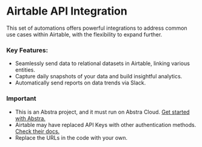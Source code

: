 # Airtable API Integration
This set of automations offers powerful integrations to address common use cases within Airtable, with the flexibility to expand further.

### Key Features:
- Seamlessly send data to relational datasets in Airtable, linking various entities.
- Capture daily snapshots of your data and build insightful analytics.
- Automatically send reports on data trends via Slack.

### Important
- This is an Abstra project, and it must run on Abstra Cloud. [Get started with Abstra.](https://docs.abstra.io)
- Airtable may have replaced API Keys with other authentication methods. [Check their docs.](https://airtable.com/developers/web/api/introduction)
- Replace the URLs in the code with your own.

